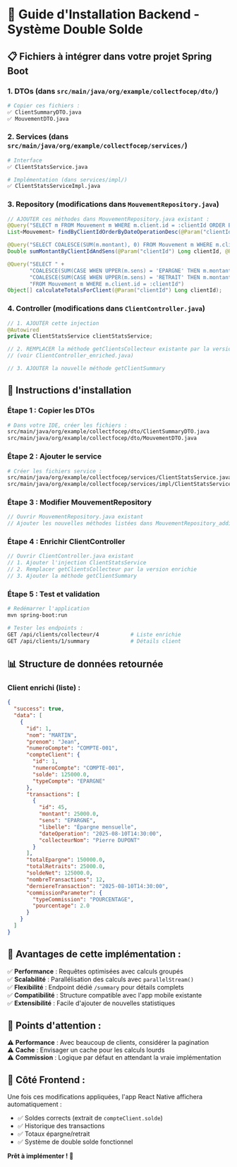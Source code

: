 # 🚀 Guide d'Installation Backend - Système Double Solde

## 📋 Fichiers à intégrer dans votre projet Spring Boot

### 1. **DTOs** (dans `src/main/java/org/example/collectfocep/dto/`)
```bash
# Copier ces fichiers :
✅ ClientSummaryDTO.java
✅ MouvementDTO.java
```

### 2. **Services** (dans `src/main/java/org/example/collectfocep/services/`)
```bash
# Interface
✅ ClientStatsService.java

# Implémentation (dans services/impl/)
✅ ClientStatsServiceImpl.java
```

### 3. **Repository** (modifications dans `MouvementRepository.java`)
```java
// AJOUTER ces méthodes dans MouvementRepository.java existant :
@Query("SELECT m FROM Mouvement m WHERE m.client.id = :clientId ORDER BY m.dateOperation DESC")
List<Mouvement> findByClientIdOrderByDateOperationDesc(@Param("clientId") Long clientId, Pageable pageable);

@Query("SELECT COALESCE(SUM(m.montant), 0) FROM Mouvement m WHERE m.client.id = :clientId AND UPPER(m.sens) = UPPER(:sens)")
Double sumMontantByClientIdAndSens(@Param("clientId") Long clientId, @Param("sens") String sens);

@Query("SELECT " +
       "COALESCE(SUM(CASE WHEN UPPER(m.sens) = 'EPARGNE' THEN m.montant ELSE 0 END), 0) as totalEpargne, " +
       "COALESCE(SUM(CASE WHEN UPPER(m.sens) = 'RETRAIT' THEN m.montant ELSE 0 END), 0) as totalRetraits " +
       "FROM Mouvement m WHERE m.client.id = :clientId")
Object[] calculateTotalsForClient(@Param("clientId") Long clientId);
```

### 4. **Controller** (modifications dans `ClientController.java`)
```java
// 1. AJOUTER cette injection
@Autowired
private ClientStatsService clientStatsService;

// 2. REMPLACER la méthode getClientsCollecteur existante par la version enrichie
// (voir ClientController_enriched.java)

// 3. AJOUTER la nouvelle méthode getClientSummary
```

## 🔧 Instructions d'installation

### Étape 1 : Copier les DTOs
```bash
# Dans votre IDE, créer les fichiers :
src/main/java/org/example/collectfocep/dto/ClientSummaryDTO.java
src/main/java/org/example/collectfocep/dto/MouvementDTO.java
```

### Étape 2 : Ajouter le service
```bash
# Créer les fichiers service :
src/main/java/org/example/collectfocep/services/ClientStatsService.java
src/main/java/org/example/collectfocep/services/impl/ClientStatsServiceImpl.java
```

### Étape 3 : Modifier MouvementRepository
```java
// Ouvrir MouvementRepository.java existant
// Ajouter les nouvelles méthodes listées dans MouvementRepository_additions.java
```

### Étape 4 : Enrichir ClientController
```java
// Ouvrir ClientController.java existant
// 1. Ajouter l'injection ClientStatsService
// 2. Remplacer getClientsCollecteur par la version enrichie
// 3. Ajouter la méthode getClientSummary
```

### Étape 5 : Test et validation
```bash
# Redémarrer l'application
mvn spring-boot:run

# Tester les endpoints :
GET /api/clients/collecteur/4          # Liste enrichie
GET /api/clients/1/summary             # Détails client
```

## 📊 Structure de données retournée

### Client enrichi (liste) :
```json
{
  "success": true,
  "data": [
    {
      "id": 1,
      "nom": "MARTIN",
      "prenom": "Jean",
      "numeroCompte": "COMPTE-001",
      "compteClient": {
        "id": 1,
        "numeroCompte": "COMPTE-001",
        "solde": 125000.0,
        "typeCompte": "EPARGNE"
      },
      "transactions": [
        {
          "id": 45,
          "montant": 25000.0,
          "sens": "EPARGNE",
          "libelle": "Épargne mensuelle",
          "dateOperation": "2025-08-10T14:30:00",
          "collecteurNom": "Pierre DUPONT"
        }
      ],
      "totalEpargne": 150000.0,
      "totalRetraits": 25000.0,
      "soldeNet": 125000.0,
      "nombreTransactions": 12,
      "derniereTransaction": "2025-08-10T14:30:00",
      "commissionParameter": {
        "typeCommission": "POURCENTAGE",
        "pourcentage": 2.0
      }
    }
  ]
}
```

## 🎯 **Avantages de cette implémentation :**

✅ **Performance** : Requêtes optimisées avec calculs groupés  
✅ **Scalabilité** : Parallélisation des calculs avec `parallelStream()`  
✅ **Flexibilité** : Endpoint dédié `/summary` pour détails complets  
✅ **Compatibilité** : Structure compatible avec l'app mobile existante  
✅ **Extensibilité** : Facile d'ajouter de nouvelles statistiques  

## 🚨 **Points d'attention :**

⚠️ **Performance** : Avec beaucoup de clients, considérer la pagination  
⚠️ **Cache** : Envisager un cache pour les calculs lourds  
⚠️ **Commission** : Logique par défaut en attendant la vraie implémentation  

## 📱 **Côté Frontend :**

Une fois ces modifications appliquées, l'app React Native affichera automatiquement :
- ✅ Soldes corrects (extrait de `compteClient.solde`)
- ✅ Historique des transactions
- ✅ Totaux épargne/retrait
- ✅ Système de double solde fonctionnel

**Prêt à implémenter ! 🚀**